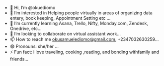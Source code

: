 - 👋 Hi, I’m @okuediomo
- 👀 I’m interested in Helping people virtually in areas of organizing data entery, book keeping, Appointment Setting etc ...
- 🌱 I’m currently learning  Asana, Trello, Nifty, Monday.com, Zendesk, Onedrive, etc...
- 💞️ I’m looking to collaborate on virtual assistant work...
- 📫 How to reach me okusamuelediomo@gmail.com, +2347032630259...
- 😄 Pronouns: she/her ...
- ⚡ Fun fact: i love traveling, cooking ,reading, and bonding withfamily and friends...

<!---
okuediomo/okuediomo is a ✨ special ✨ repository because its `README.md` (this file) appears on your GitHub profile.
You can click the Preview link to take a look at your changes.
--->
